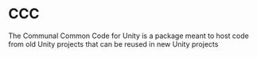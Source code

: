 # CCC
The Communal Common Code for Unity is a package meant to host code from old Unity projects that can be reused in new Unity projects
